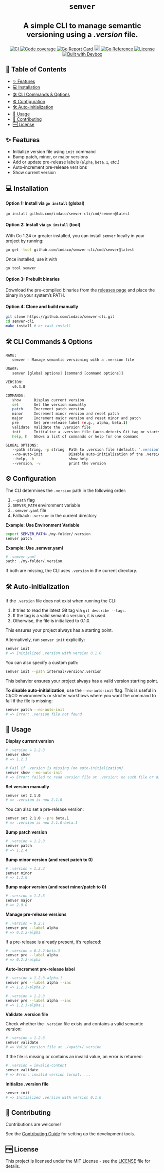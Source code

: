 <h1 align="center">
  <code>semver</code>
</h1>
<h2 align="center" style="font-size: 1.5rem;">
  A simple CLI to manage semantic versioning using a <i>.version</i> file.
</h2>

<p align="center">
  <a href="https://github.com/indaco/semver-cli/actions/workflows/ci.yml" target="_blank">
    <img src="https://github.com/indaco/semver-cli/actions/workflows/ci.yml/badge.svg" alt="CI" />
  </a>
  <a href="https://codecov.io/gh/indaco/semver-cli">
    <img src="https://codecov.io/gh/indaco/semver-cli/branch/main/graph/badge.svg" alt="Code coverage" />
  </a>
  <a href="https://goreportcard.com/report/github.com/indaco/semver-cli" target="_blank">
    <img src="https://goreportcard.com/badge/github.com/indaco/semver-cli" alt="Go Report Card" />
  </a>
  <a href="https://badge.fury.io/gh/indaco%2Fsemver-cli">
    <img src="https://badge.fury.io/gh/indaco%2Fsemver-cli.svg" alt="version" height="18">
  </a>
  <a href="https://pkg.go.dev/github.com/indaco/semver-cli" target="_blank">
    <img src="https://pkg.go.dev/badge/github.com/indaco/semver-cli.svg" alt="Go Reference" />
  </a>
  <a href="https://github.com/indaco/semver-cli/blob/main/LICENSE" target="_blank">
    <img src="https://img.shields.io/badge/license-mit-blue?style=flat-square" alt="License" />
  </a>
  <a href="https://www.jetify.com/devbox/docs/contributor-quickstart/" target="_blank">
    <img src="https://www.jetify.com/img/devbox/shield_moon.svg" alt="Built with Devbox" />
  </a>
</p>

## 📖 Table of Contents

- [✨ Features](#-features)
- [💻 Installation](#-installation)
- [🛠️ CLI Commands & Options](#️-cli-commands--options)
- [⚙️ Configuration](#️-configuration)
- [🛠 Auto-initialization](#-auto-initialization)
- [🚀 Usage](#-usage)
- [🤝 Contributing](#-contributing)
- [🆓 License](#-license)

## ✨ Features

- Initialize version file using `init` command
- Bump patch, minor, or major versions
- Add or update pre-release labels (`alpha`, `beta.1`, etc.)
- Auto-increment pre-release versions
- Show current version

## 💻 Installation

#### Option 1: Install via `go install` (global)

```bash
go install github.com/indaco/semver-cli/cmd/semver@latest
```

#### Option 2: Install via `go install` (tool)

With Go 1.24 or greater installed, you can install `semver` locally in your project by running:

```bash
go get -tool github.com/indaco/semver-cli/cmd/semver@latest
```

Once installed, use it with

```bash
go tool semver
```

#### Option 3: Prebuilt binaries

Download the pre-compiled binaries from the [releases page](https://github.com/indaco/semver/releases) and place the binary in your system’s PATH.

#### Option 4: Clone and build manually

```bash
git clone https://github.com/indaco/semver-cli.git
cd semver-cli
make install # or task install
```

## 🛠️ CLI Commands & Options

```bash
NAME:
   semver - Manage semantic versioning with a .version file

USAGE:
   semver [global options] [command [command options]]

VERSION:
   v0.3.0

COMMANDS:
   show      Display current version
   set       Set the version manually
   patch     Increment patch version
   minor     Increment minor version and reset patch
   major     Increment major version and reset minor and patch
   pre       Set pre-release label (e.g., alpha, beta.1)
   validate  Validate the .version file
   init      Initialize a .version file (auto-detects Git tag or starts from 0.1.0)
   help, h   Shows a list of commands or help for one command

GLOBAL OPTIONS:
   --path string, -p string  Path to .version file (default: ".version")
   --no-auto-init            Disable auto-initialization of the .version file (default: false)
   --help, -h                show help
   --version, -v             print the version
```

## ⚙️ Configuration

The CLI determines the `.version` path in the following order:

1. `--path` flag
2. `SEMVER_PATH` environment variable
3. `.semver.yaml` file
4. Fallback: `.version` in the current directory

**Example: Use Environment Variable**

```bash
export SEMVER_PATH=./my-folder/.version
semver patch
```

**Example: Use .semver.yaml**

```bash
# .semver.yaml
path: ./my-folder/.version
```

If both are missing, the CLI uses `.version` in the current directory.

## 🛠 Auto-initialization

If the `.version` file does not exist when running the CLI:

1. It tries to read the latest Git tag via `git describe --tags`.
2. If the tag is a valid semantic version, it is used.
3. Otherwise, the file is initialized to 0.1.0.

This ensures your project always has a starting point.

Alternatively, run `semver init` explicitly:

```bash
semver init
# => Initialized .version with version 0.1.0
```

You can also specify a custom path:

```bash
semver init --path internal/version/.version
```

This behavior ensures your project always has a valid version starting point.

**To disable auto-initialization**, use the `--no-auto-init` flag.
This is useful in CI/CD environments or stricter workflows where you want the command to fail if the file is missing:

```bash
semver patch --no-auto-init
# => Error: .version file not found
```

## 🚀 Usage

**Display current version**

```bash
# .version = 1.2.3
semver show
# => 1.2.3
```

```bash
# Fail if .version is missing (no auto-initialization)
semver show --no-auto-init
# => Error: failed to read version file at .version: no such file or directory
```

**Set version manually**

```bash
semver set 2.1.0
# => .version is now 2.1.0
```

You can also set a pre-release version:

```bash
semver set 2.1.0 --pre beta.1
# => .version is now 2.1.0-beta.1
```

**Bump patch version**

```bash
# .version = 1.2.3
semver patch
# => 1.2.4
```

**Bump minor version (and reset patch to 0)**

```bash
# .version = 1.2.3
semver minor
# => 1.3.0
```

**Bump major version (and reset minor/patch to 0)**

```bash
# .version = 1.2.3
semver major
# => 2.0.0
```

**Manage pre-release versions**

```bash
# .version = 0.2.1
semver pre --label alpha
# => 0.2.2-alpha
```

If a pre-release is already present, it’s replaced:

```bash
# .version = 0.2.2-beta.3
semver pre --label alpha
# => 0.2.2-alpha
```

**Auto-increment pre-release label**

```bash
# .version = 1.2.3-alpha.1
semver pre --label alpha --inc
# => 1.2.3-alpha.2
```

```bash
# .version = 1.2.3
semver pre --label alpha --inc
# => 1.2.3-alpha.1
```

**Validate .version file**

Check whether the `.version` file exists and contains a valid semantic version:

```bash
# .version = 1.2.3
semver validate
# => Valid version file at ./<path>/.version
```

If the file is missing or contains an invalid value, an error is returned:

```bash
# .version = invalid-content
semver validate
# => Error: invalid version format: ...
```

**Initialize .version file**

```bash
semver init
# => Initialized .version with version 0.1.0
```

## 🤝 Contributing

Contributions are welcome!

See the [Contributing Guide](/CONTRIBUTING.md) for setting up the development tools.

## 🆓 License

This project is licensed under the MIT License - see the [LICENSE](./LICENSE) file for details.
